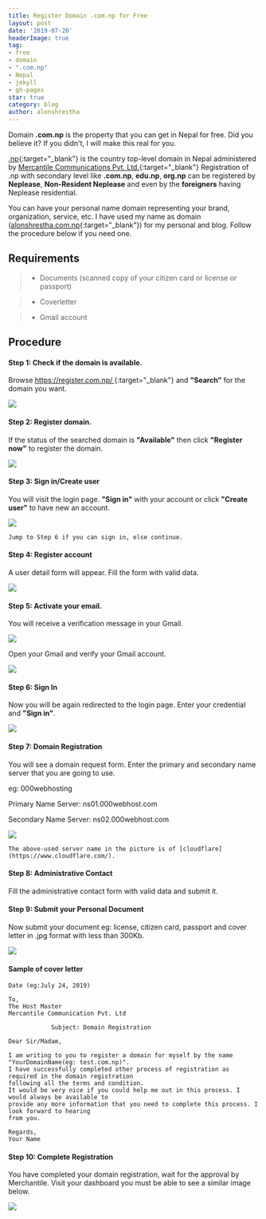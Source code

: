 ```yaml
---
title: Register Domain .com.np for Free
layout: post
date: '2019-07-20'
headerImage: true
tag:
- free
- domain
- ".com.np"
- Nepal
- jekyll
- gh-pages
star: true
category: blog
author: alonshrestha
---
```


Domain **.com.np** is the property that you can get in Nepal for free. Did you believe it? If you didn't, I will make this real for you.

[.np](https://en.wikipedia.org/wiki/.np){:target="_blank"} is the country top-level domain in Nepal administered by [Mercantile Communications Pvt. Ltd.](http://mos.com.np/){:target="_blank"} Registration of .np with secondary level like **.com.np**, **edu.np**, **org.np** can be registered by **Neplease**, **Non-Resident Neplease** and even by the **foreigners** having Neplease residential.  

You can have your personal name domain representing your brand, organization, service, etc. I have used my name as domain ([alonshrestha.com.np](http://alonshrestha.com.np/){:target="_blank"}) for my personal and blog. Follow the procedure below if you need one.

## Requirements
 
 > - Documents (scanned copy of your citizen card or license or passport)

  > -  Coverletter
 
   > - Gmail account

## Procedure

#### **Step 1:** Check if the domain is available.

Browse [https://register.com.np/ ](https://register.com.np/ ){:target="_blank"} and **"Search"** for the domain you want.

![](/assets/images/blog/2019-07-20/img1.png)

#### **Step 2:** Register domain.
 
If the status of the searched domain is **"Available"** then click **"Register now"** to register the domain.

![](/assets/images/blog/2019-07-20/img2.png)

#### **Step 3:** Sign in/Create user

You will visit the login page. **"Sign in"** with your account or click **"Create user"** to have new an account.

![](/assets/images/blog/2019-07-20/img3.png)

```
Jump to Step 6 if you can sign in, else continue.
```

#### **Step 4:** Register account

A user detail form will appear. Fill the form with valid data.

![](/assets/images/blog/2019-07-20/img4.png)

#### **Step 5:** Activate your email.

You will receive a verification message in your Gmail.

![](/assets/images/blog/2019-07-20/img5.png)

Open your Gmail and verify your Gmail account.

![](/assets/images/blog/2019-07-20/img11.png)


#### **Step 6:** Sign In

Now you will be again redirected to the login page. Enter your credential and **"Sign in"**.

![](/assets/images/blog/2019-07-20/img6.png)

#### **Step 7:** Domain Registration

You will see a domain request form. Enter the primary and secondary name server that you are going to use.

eg: 000webhosting

Primary Name Server: ns01.000webhost.com

Secondary Name Server: ns02.000webhost.com

![](/assets/images/blog/2019-07-20/img7.png)

```
The above-used server name in the picture is of [cloudflare](https://www.cloudflare.com/).
```

#### **Step 8:** Administrative Contact

Fill the administrative contact form with valid data and submit it.

#### **Step 9:** Submit your Personal Document

Now submit your document eg: license, citizen card, passport and cover letter in .jpg format with less than 300Kb.

![](/assets/images/blog/2019-07-20/img9.png)

#### Sample of cover letter

	Date (eg:July 24, 2019)

	To,
	The Host Master
	Mercantile Communication Pvt. Ltd
	
				Subject: Domain Registration

	Dear Sir/Madam,

	I am writing to you to register a domain for myself by the name "YourDomainName(eg: test.com.np)".
	I have successfully completed other process of registration as required in the domain registration
	following all the terms and condition.
	It would be very nice if you could help me out in this process. I would always be available to
	provide any more information that you need to complete this process. I look forward to hearing
	from you.

	Regards,
	Your Name

#### **Step 10:** Complete Registration

You have completed your domain registration, wait for the approval by Merchantile. Visit your dashboard you must be able to see a similar image below.  

![](/assets/images/blog/2019-07-20/img10.png)